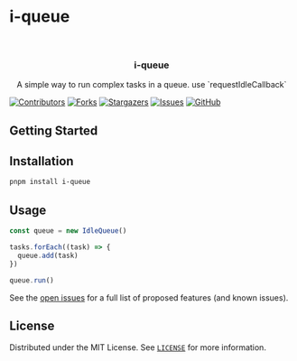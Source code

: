 # i-queue

<!-- PROJECT LOGO -->
<br />
<div align="center">
  <a href="https://github.com/deuscx/i-queue">
    <!-- <img src="" alt="Logo" width="80" height="80"-->
  </a>

  <h3 align="center">i-queue</h3>

  <p align="center">
    A simple way to run complex tasks in a queue. use `requestIdleCallback`
  </p>
</div>

<!-- PROJECT SHIELDS -->
[![Contributors][contributors-shield]][contributors-url]
[![Forks][forks-shield]][forks-url]
[![Stargazers][stars-shield]][stars-url]
[![Issues][issues-shield]][issues-url]
[![GitHub][license-shield]][license-url]

<!-- ## Features -->

## Getting Started

<!-- ## Try it Online

link to demo or gif link-->

## Installation

```bash
pnpm install i-queue
```

<!-- USAGE EXAMPLES -->
## Usage

```ts
const queue = new IdleQueue()

tasks.forEach((task) => {
  queue.add(task)
})

queue.run()
```

See the [open issues](https://github.com/deuscx/i-queue/issues) for a full list of proposed features (and known issues).

<!-- LICENSE -->
## License

Distributed under the MIT License. See [`LICENSE`](./LICENSE) for more information.

[contributors-shield]: https://img.shields.io/github/contributors/deuscx/i-queue.svg?style=for-the-badge
[contributors-url]: https://github.com/deuscx/i-queue/graphs/contributors
[forks-shield]: https://img.shields.io/github/forks/deuscx/i-queue.svg?style=for-the-badge
[forks-url]: https://github.com/deuscx/i-queue/network/members
[stars-shield]: https://img.shields.io/github/stars/deuscx/i-queue.svg?style=for-the-badge
[stars-url]: https://github.com/deuscx/i-queue/stargazers
[issues-shield]: https://img.shields.io/github/issues/deuscx/i-queue.svg?style=for-the-badge
[issues-url]: https://github.com/deuscx/i-queue/issues
[license-shield]: https://img.shields.io/github/license/deuscx/i-queue?style=for-the-badge
[license-url]: https://github.com/deuscx/i-queue/blob/master/LICENSE
